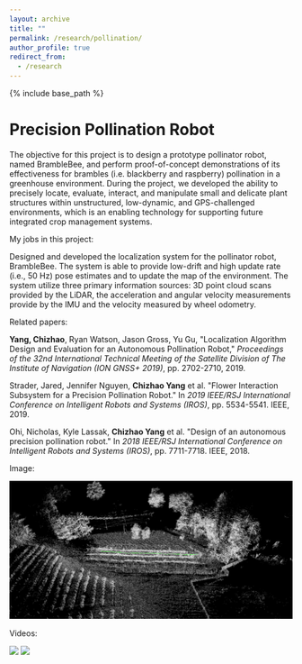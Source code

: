 ```yaml
---
layout: archive
title: ""
permalink: /research/pollination/
author_profile: true
redirect_from:
  - /research
---
```


{% include base_path %}

Precision Pollination Robot
===
The objective for this project is to design a prototype pollinator robot, named BrambleBee, and perform proof-of-concept demonstrations of its effectiveness for brambles (i.e. blackberry and raspberry) pollination in a greenhouse environment. During the project, we developed the ability to precisely locate, evaluate, interact, and manipulate small and delicate plant structures within unstructured, low-dynamic, and GPS-challenged environments, which is an enabling technology for supporting future integrated crop management systems.

My jobs in this project:

Designed and developed the localization system for the pollinator robot, BrambleBee. The system is able to provide low-drift and high update rate (i.e., 50 Hz) pose estimates and to update the map of the environment. The system utilize three primary information sources: 3D point cloud scans provided by the LiDAR, the acceleration and angular velocity measurements provide by the IMU and the velocity measured by wheel odometry.

Related papers:

**Yang, Chizhao**, Ryan Watson, Jason Gross, Yu Gu, "Localization Algorithm Design and Evaluation for an Autonomous Pollination Robot," *Proceedings of the 32nd International Technical Meeting of the Satellite Division of The Institute of Navigation (ION GNSS+ 2019)*, pp. 2702-2710, 2019.

Strader, Jared, Jennifer Nguyen, **Chizhao Yang** et al. "Flower Interaction Subsystem for a Precision Pollination Robot." In *2019 IEEE/RSJ International Conference on Intelligent Robots and Systems (IROS)*, pp. 5534-5541. IEEE, 2019.

Ohi, Nicholas, Kyle Lassak, **Chizhao Yang** et al. "Design of an autonomous precision pollination robot." In *2018 IEEE/RSJ International Conference on Intelligent Robots and Systems (IROS)*, pp. 7711-7718. IEEE, 2018.

Image:

<p align='center'>
    <img src="/images/farm_slam.png" alt="drawing" width="800"/>
</p>

Videos:

[![](http://img.youtube.com/vi/66isrgth7-Q/0.jpg)](http://www.youtube.com/watch?v=66isrgth7-Q "BrambleBee Greenhouse Pollination Experiment with QR Flowers")
[![](http://img.youtube.com/vi/ZbgtP9CHycA/0.jpg)](http://www.youtube.com/watch?v=ZbgtP9CHycA "BrambleBee Robot Pollinating a High-Fidelity Artificial Plant")
